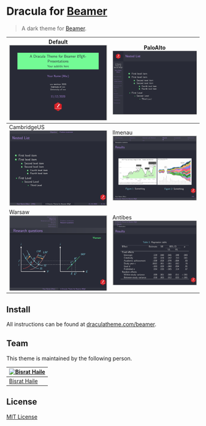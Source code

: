 # Dracula for [Beamer](https://ctan.org/pkg/beamer?lang=en)

> A dark theme for [Beamer](https://ctan.org/pkg/beamer?lang=en).

|Default ![](screenshot.png)  | PaloAlto ![](screenshot_2.png)  |
|-----------------|-----------------|
|CambridgeUS ![](screenshot_3.png)  |Ilmenau ![](screenshot_4.png)  |
|Warsaw ![](screenshot_5.png)  |Antibes ![](screenshot_6.png) 

## Install

All instructions can be found at [draculatheme.com/beamer](https://draculatheme.com/beamer).

## Team

This theme is maintained by the following person.

[![Bisrat Haile](https://github.com/bsrthyle.png?size=100)](https://github.com/bsrthyle) |
--- |
[Bisrat Haile](https://github.com/bsrthyle) |

## License

[MIT License](./LICENSE)